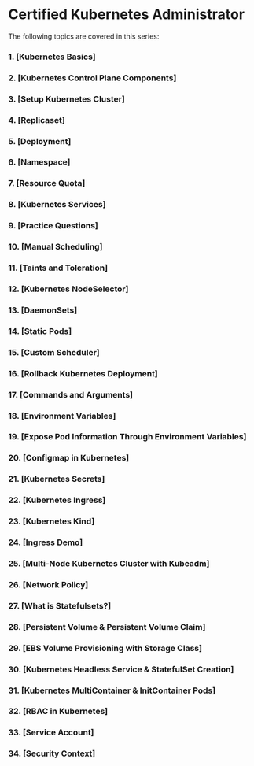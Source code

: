 # Certified Kubernetes Administrator

The following topics are covered in this series:

### 1. [Kubernetes Basics]
### 2. [Kubernetes Control Plane Components]
### 3. [Setup Kubernetes Cluster]
### 4. [Replicaset]
### 5. [Deployment]
### 6. [Namespace]
### 7. [Resource Quota]
### 8. [Kubernetes Services]
### 9. [Practice Questions]
### 10. [Manual Scheduling]
### 11. [Taints and Toleration]
### 12. [Kubernetes NodeSelector]
### 13. [DaemonSets]
### 14. [Static Pods]
### 15. [Custom Scheduler]
### 16. [Rollback Kubernetes Deployment]
### 17. [Commands and Arguments]
### 18. [Environment Variables]
### 19. [Expose Pod Information Through Environment Variables]
### 20. [Configmap in Kubernetes]
### 21. [Kubernetes Secrets]
### 22. [Kubernetes Ingress]
### 23. [Kubernetes Kind]
### 24. [Ingress Demo]
### 25. [Multi-Node Kubernetes Cluster with Kubeadm]
### 26. [Network Policy]
### 27. [What is Statefulsets?]
### 28. [Persistent Volume & Persistent Volume Claim]
### 29. [EBS Volume Provisioning with Storage Class]
### 30. [Kubernetes Headless Service & StatefulSet Creation]
### 31. [Kubernetes MultiContainer & InitContainer Pods]
### 32. [RBAC in Kubernetes]
### 33. [Service Account]
### 34. [Security Context]
